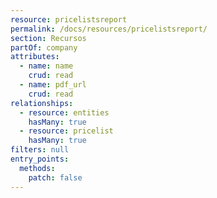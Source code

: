 ```yaml
---
resource: pricelistsreport
permalink: /docs/resources/pricelistsreport/
section: Recursos
partOf: company
attributes:
  - name: name
    crud: read
  - name: pdf_url
    crud: read
relationships:
  - resource: entities
    hasMany: true
  - resource: pricelist
    hasMany: true
filters: null
entry_points:
  methods:
    patch: false
---
```

